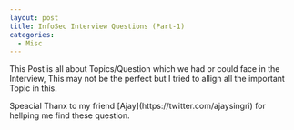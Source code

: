 ```yaml
---
layout: post
title: InfoSec Interview Questions (Part-1)
categories:
  - Misc
---
```


<p>This Post is all about Topics/Question which we had or could face in the Interview, This may not be the perfect but I tried to allign all the important Topic in this.</p>
<p>Speacial Thanx to my friend [Ajay](https://twitter.com/ajaysingri) for hellping me find these question.</p>


